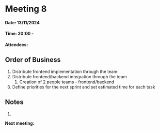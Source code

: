 # Meeting 8

#### Date: 13/11/2024

#### Time: 20:00 -

#### Attendees:

## Order of Business

1. Distribute frontend implementation through the team
2. Distribute frontend/backend integration through the team
   1. Creation of 2 people teams - frontend/backend
3. Define priorities for the next sprint and set estimated time for each task

## Notes

1.

**Next meeting:**
